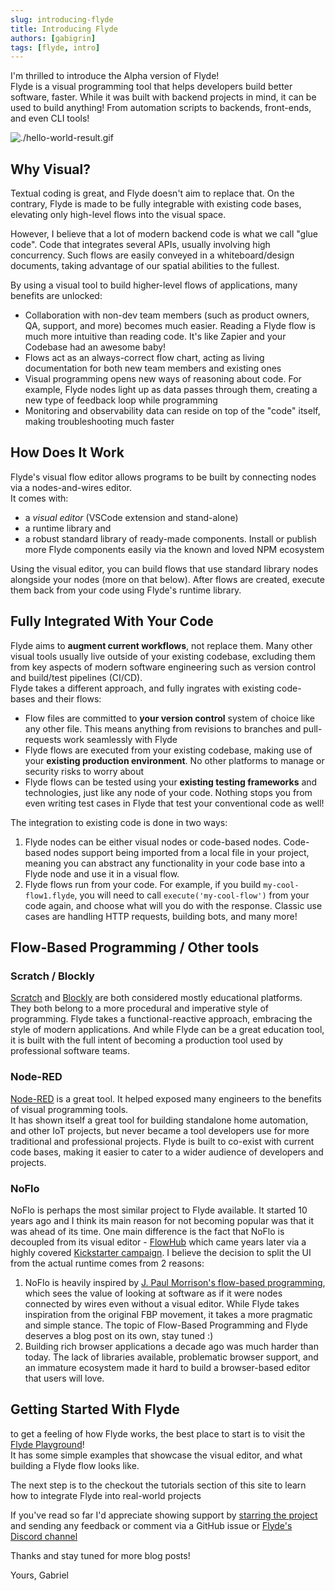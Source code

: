 ```yaml
---
slug: introducing-flyde
title: Introducing Flyde
authors: [gabigrin]
tags: [flyde, intro]
---
```


I'm thrilled to introduce the Alpha version of Flyde!  
Flyde is a visual programming tool that helps developers build better software, faster. While it was built with backend projects in mind, it can be used to build anything! From automation scripts to backends, front-ends, and even CLI tools!

![./hello-world-result.gif](./hello-world-final-result.gif)

## Why Visual?

Textual coding is great, and Flyde doesn't aim to replace that. On the contrary, Flyde is made to be fully integrable with existing code bases, elevating only high-level flows into the visual space.

However, I believe that a lot of modern backend code is what we call "glue code". Code that integrates several APIs, usually involving high concurrency. Such flows are easily conveyed in a whiteboard/design documents, taking advantage of our spatial abilities to the fullest.

By using a visual tool to build higher-level flows of applications, many benefits are unlocked:

- Collaboration with non-dev team members (such as product owners, QA, support, and more) becomes much easier. Reading a Flyde flow is much more intuitive than reading code. It's like Zapier and your Codebase had an awesome baby!
- Flows act as an always-correct flow chart, acting as living documentation for both new team members and existing ones
- Visual programming opens new ways of reasoning about code. For example, Flyde nodes light up as data passes through them, creating a new type of feedback loop while programming
- Monitoring and observability data can reside on top of the "code" itself, making troubleshooting much faster

## How Does It Work

Flyde's visual flow editor allows programs to be built by connecting nodes via a nodes-and-wires editor.  
It comes with:

- a _visual editor_ (VSCode extension and stand-alone)
- a runtime library and
- a robust standard library of ready-made components. Install or publish more Flyde components easily via the known and loved NPM ecosystem

Using the visual editor, you can build flows that use standard library nodes alongside your nodes (more on that below). After flows are created, execute them back from your code using Flyde's runtime library.

## Fully Integrated With Your Code

Flyde aims to **augment current workflows**, not replace them. Many other visual tools usually live outside of your existing codebase, excluding them from key aspects of modern software engineering such as version control and build/test pipelines (CI/CD).  
Flyde takes a different approach, and fully ingrates with existing code-bases and their flows:

- Flow files are committed to **your version control** system of choice like any other file. This means anything from revisions to branches and pull-requests work seamlessly with Flyde
- Flyde flows are executed from your existing codebase, making use of your **existing production environment**. No other platforms to manage or security risks to worry about
- Flyde flows can be tested using your **existing testing frameworks** and technologies, just like any node of your code. Nothing stops you from even writing test cases in Flyde that test your conventional code as well!

The integration to existing code is done in two ways:

1. Flyde nodes can be either visual nodes or code-based nodes. Code-based nodes support being imported from a local file in your project, meaning you can abstract any functionality in your code base into a Flyde node and use it in a visual flow.
2. Flyde flows run from your code. For example, if you build `my-cool-flow1.flyde`, you will need to call `execute('my-cool-flow')` from your code again, and choose what will you do with the response. Classic use cases are handling HTTP requests, building bots, and many more!

## Flow-Based Programming / Other tools

### Scratch / Blockly

[Scratch](https://scratch.mit.edu/) and [Blockly](https://developers.google.com/blockly) are both considered mostly educational platforms. They both belong to a more procedural and imperative style of programming.
Flyde takes a functional-reactive approach, embracing the style of modern applications. And while Flyde can be a great education tool, it is built with the full intent of becoming a production tool used by professional software teams.

### Node-RED

[Node-RED](https://noflojs.org/) is a great tool. It helped exposed many engineers to the benefits of visual programming tools.  
It has shown itself a great tool for building standalone home automation, and other IoT projects, but never became a tool developers use for more traditional and professional projects. Flyde is built to co-exist with current code bases, making it easier to cater to a wider audience of developers and projects.

### NoFlo

NoFlo is perhaps the most similar project to Flyde available. It started 10 years ago and I think its main reason for not becoming popular was that it was ahead of its time. One main difference is the fact that NoFlo is decoupled from its visual editor - [FlowHub](https://flowhub.io/) which came years later via a highly covered [Kickstarter campaign](https://www.kickstarter.com/projects/noflo/noflo-development-environment/posts/998057). I believe the decision to split the UI from the actual runtime comes from 2 reasons:

1. NoFlo is heavily inspired by [J. Paul Morrison's flow-based programming](https://www.youtube.com/watch?v=up2yhNTsaDs), which sees the value of looking at software as if it were nodes connected by wires even without a visual editor. While Flyde takes inspiration from the original FBP movement, it takes a more pragmatic and simple stance. The topic of Flow-Based Programming and Flyde deserves a blog post on its own, stay tuned :)
2. Building rich browser applications a decade ago was much harder than today. The lack of libraries available, problematic browser support, and an immature ecosystem made it hard to build a browser-based editor that users will love.

## Getting Started With Flyde

to get a feeling of how Flyde works, the best place to start is to visit the [Flyde Playground](/playground)!  
It has some simple examples that showcase the visual editor, and what building a Flyde flow looks like.

The next step is to the checkout the tutorials section of this site to learn how to integrate Flyde into real-world projects

If you've read so far I'd appreciate showing support by [starring the project](https://www.github.com/flydelabs/flyde) and sending any feedback or comment via a GitHub issue or [Flyde's Discord channel](https://discord.com/invite/x7t4tjZQP8)

Thanks and stay tuned for more blog posts!

Yours, Gabriel
